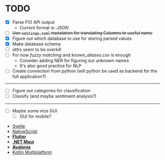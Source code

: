 # TODO

- [X] Parse FIO API output
  - Current format is: _JSON_
- [ ] ~~Use `settings.toml` translation for translating Columns to useful name~~
- [x] Figure out which database to use for storing parsed values
- [x] Make database schema
- [ ] _attrs_ seem to be overkill
- [ ] For now _fuzzy matching_ and _known_aliases.csv_ is enough
  - Consider adding NER for figuring out unknown names
  - It's also good practice for NLP
- [ ] Create connection from python (will python be used as backend for the full application?)
---
- [ ] Figure out categories for classification
- [ ] Classify (and maybe sentiment analysis?)
---
- [ ] Maybe some nice GUI
  - [ ] GUI for mobile?
- [Svelte](https://svelte.dev)
- [NativeScript](https://nativescript.org)
- **[Flutter](https://flutter.dev)**
- **[.NET Maui](https://dotnet.microsoft.com/en-us/apps/maui)**
- **[Avalonia](https://avaloniaui.net)**
- [Kotlin Multiplatform](https://kotlinlang.org/docs/multiplatform.html)
